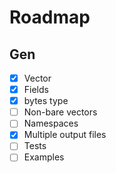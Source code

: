 # Roadmap

## Gen

- [x] Vector
- [x] Fields
- [x] bytes type
- [ ] Non-bare vectors
- [ ] Namespaces
- [x] Multiple output files
- [ ] Tests
- [ ] Examples
